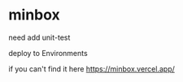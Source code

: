 # minbox
need add unit-test


deploy to Environments



if you can't find it here https://minbox.vercel.app/
